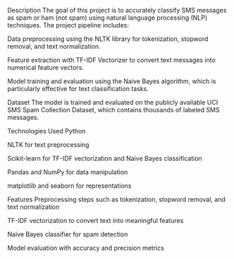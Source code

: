 Description
The goal of this project is to accurately classify SMS messages as spam or ham (not spam) using natural language processing (NLP) techniques. The project pipeline includes:

Data preprocessing using the NLTK library for tokenization, stopword removal, and text normalization.

Feature extraction with TF-IDF Vectorizer to convert text messages into numerical feature vectors.

Model training and evaluation using the Naive Bayes algorithm, which is particularly effective for text classification tasks.

Dataset
The model is trained and evaluated on the publicly available UCI SMS Spam Collection Dataset, which contains thousands of labeled SMS messages.

Technologies Used
Python

NLTK for text preprocessing

Scikit-learn for TF-IDF vectorization and Naive Bayes classification

Pandas and NumPy for data manipulation

matplotlib and seaborn for representations

Features
Preprocessing steps such as tokenization, stopword removal, and text normalization

TF-IDF vectorization to convert text into meaningful features

Naive Bayes classifier for spam detection

Model evaluation with accuracy and precision metrics

